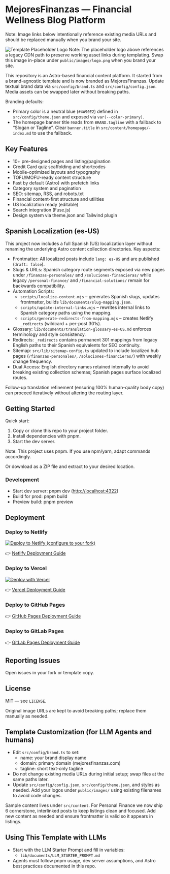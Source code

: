 # MejoresFinanzas — Financial Wellness Blog Platform

Note: Image links below intentionally reference existing media URLs and should be replaced manually when you brand your site.

![Template Placeholder Logo](https://media.topfinanzas.com/budgetbee/images/logo.png)
Note: The placeholder logo above references a legacy CDN path to preserve working asset links during templating. Swap this image in-place under `public/images/logo.png` when you brand your site.

This repository is an Astro-based financial content platform. It started from a brand-agnostic template and is now branded as MejoresFinanzas. Update textual brand data via `src/config/brand.ts` and `src/config/config.json`. Media assets can be swapped later without breaking paths.

Branding defaults:

- Primary color is a neutral blue (`#4A90E2`) defined in `src/config/theme.json` and exposed via `var(--color-primary)`.
- The homepage banner title reads from `BRAND.tagline` with a fallback to “Slogan or Tagline”. Clear `banner.title` in `src/content/homepage/-index.md` to use the fallback.

## Key Features

- 10+ pre-designed pages and listing/pagination
- Credit Card quiz scaffolding and shortcodes
- Mobile-optimized layouts and typography
- TOFU/MOFU-ready content structure
- Fast by default (Astro) with prefetch links
- Category system and pagination
- SEO: sitemap, RSS, and robots.txt
- Financial content-first structure and utilities
- US localization ready (editable)
- Search integration (Fuse.js)
- Design system via theme.json and Tailwind plugin

## Spanish Localization (es-US)

This project now includes a full Spanish (US) localization layer without renaming the underlying Astro content collection directories. Key aspects:

- Frontmatter: All localized posts include `lang: es-US` and are published (`draft: false`).
- Slugs & URLs: Spanish category route segments exposed via new pages under `/finanzas-personales/` and `/soluciones-financieras/` while legacy `/personal-finance/` and `/financial-solutions/` remain for backwards compatibility.
- Automation Scripts:
  - `scripts/localize-content.mjs` – generates Spanish slugs, updates frontmatter, builds `lib/documents/slug-mapping.json`.
  - `scripts/update-internal-links.mjs` – rewrites internal links to Spanish category paths using the mapping.
  - `scripts/generate-redirects-from-mapping.mjs` – creates Netlify `_redirects` (wildcard + per-post 301s).
- Glossary: `lib/documents/translation-glossary-es-US.md` enforces terminology and style consistency.
- Redirects: `_redirects` contains permanent 301 mappings from legacy English paths to their Spanish equivalents for SEO continuity.
- Sitemap: `src/lib/sitemap-config.ts` updated to include localized hub pages (`/finanzas-personales/`, `/soluciones-financieras/`) with weekly change frequency.
- Dual Access: English directory names retained internally to avoid breaking existing collection schemas; Spanish pages surface localized routes.

Follow-up translation refinement (ensuring 100% human-quality body copy) can proceed iteratively without altering the routing layer.

## Getting Started

Quick start:

1. Copy or clone this repo to your project folder.
2. Install dependencies with pnpm.
3. Start the dev server.

Note: This project uses pnpm. If you use npm/yarn, adapt commands accordingly.

Or download as a ZIP file and extract to your desired location.

### Development

- Start dev server: pnpm dev (<http://localhost:4322>)
- Build for prod: pnpm build
- Preview build: pnpm preview

## Deployment

### Deploy to Netlify

<a href="#" target="_blank"><img src="https://www.netlify.com/img/deploy/button.svg" alt="Deploy to Netlify (configure to your fork)"></a>

👉 [Netlify Deployment Guide](https://docs.netlify.com/site-deploys/create-deploys/)

### Deploy to Vercel

[![Deploy with Vercel](https://vercel.com/button)](https://vercel.com/new)

👉 [Vercel Deployment Guide](https://vercel.com/docs)

### Deploy to GitHub Pages

👉 [GitHub Pages Deployment Guide](https://docs.astro.build/en/guides/deploy/github/)

### Deploy to GitLab Pages

👉 [GitLab Pages Deployment Guide](https://docs.astro.build/en/guides/deploy/gitlab/)

## Reporting Issues

Open issues in your fork or template copy.

## License

MIT — see `LICENSE`.

Original image URLs are kept to avoid breaking paths; replace them manually as needed.

## Template Customization (for LLM Agents and humans)

- Edit `src/config/brand.ts` to set:
  - name: your brand display name
  - domain: primary domain (mejoresfinanzas.com)
  - tagline: short text-only tagline
- Do not change existing media URLs during initial setup; swap files at the same paths later.
- Update `src/config/config.json`, `src/config/theme.json`, and styles as needed. Add your logos under `public/images/` using existing filenames to avoid code changes.

Sample content lives under `src/content`. For Personal Finance we now ship 6 cornerstone, interlinked posts to keep listings clean and focused. Add new content as needed and ensure frontmatter is valid so it appears in listings.

## Using This Template with LLMs

- Start with the LLM Starter Prompt and fill in variables:
  - `lib/documents/LLM_STARTER_PROMPT.md`
- Agents must follow pnpm usage, dev server assumptions, and Astro best practices documented in this repo.

